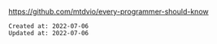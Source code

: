 
<https://github.com/mtdvio/every-programmer-should-know>

    Created at: 2022-07-06
    Updated at: 2022-07-06

